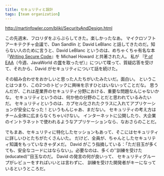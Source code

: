 ```yaml
---
title: セキュリティと設計
tags: [team organization]
---
```


http://martinfowler.com/bliki/SecurityAndDesign.html

この先週末、フロリダをぶらぶらしてきた。楽しかったなあ。
マイクロソフトアーキテクチャ会議で、Dan Sandlin と David LeBlanc と話してきたのだ。知らない人のために言うと、David LeBlanc というのは、めちゃくちゃ有名な本『[Writing Secure Code](http://www.amazon.com/exec/obidos/tg/detail/-/0735617228)』を Michael Howard と共著された人。
私が 『[P of EAA](http://martinfowler.com/books.html#eaa)（今週、JavaWorld の[賞](http://www.javaworld.com/javaworld/jw-06-2003/jw-0609-eca-p3.html)を取ったぜ）』について喋って、質疑応答を受けて、それから、David がセキュリティについて話を続けた。

その組み合わせをおかしいと思った人たちがいたみたいだ。面白い。
ということはつまり、この2つのトピックに興味を示すひとはいないってことだな。
思うんだが、これは産業界のセキュリティ分野における、重要な問題なんじゃないかな。
セキュリティというのは、何か他の分野のことだと思われているみたいだ。
セキュリティというのは、カプセル化されたクラスに入れてアプリケーションが安全になった！というもんじゃあ、まだない。
セキュリティの考え方はチーム全体に広まらなくちゃいけない。
インターネットに公開したり、大企業のイントラネットで使われるようなアプリケーションなら、なおさらのことだ。

でもまあ、セキュリティに特化したセッションもあって、そこにはセキュリティに詳しいひとたちがたくさんいた。
だけど、全員が、ちゃんとしたセキュリティ知識をもっていなきゃダメだ。
David がこう指摘している：「ただ目玉が多くても、安全なコードにはならない」。必要なのは、多くの''訓練を受けた(educated)''目玉なのだ。
David の発言の何が良いって、
セキュリティグループがレビューをすればいいとは言わずに、
訓練を受けた開発者がキーになっているというところだ。
